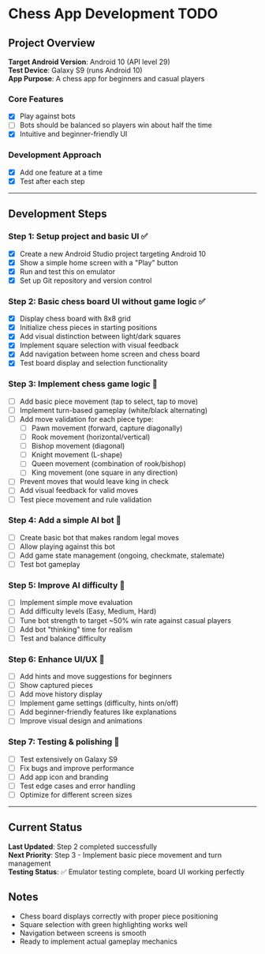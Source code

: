 # Chess App Development TODO

## Project Overview
**Target Android Version**: Android 10 (API level 29)  
**Test Device**: Galaxy S9 (runs Android 10)  
**App Purpose**: A chess app for beginners and casual players

### Core Features
- [x] Play against bots
- [ ] Bots should be balanced so players win about half the time
- [x] Intuitive and beginner-friendly UI

### Development Approach
- [x] Add one feature at a time
- [x] Test after each step

---

## Development Steps

### Step 1: Setup project and basic UI ✅
- [x] Create a new Android Studio project targeting Android 10
- [x] Show a simple home screen with a "Play" button
- [x] Run and test this on emulator
- [x] Set up Git repository and version control

### Step 2: Basic chess board UI without game logic ✅
- [x] Display chess board with 8x8 grid
- [x] Initialize chess pieces in starting positions
- [x] Add visual distinction between light/dark squares
- [x] Implement square selection with visual feedback
- [x] Add navigation between home screen and chess board
- [x] Test board display and selection functionality

### Step 3: Implement chess game logic 🔄
- [ ] Add basic piece movement (tap to select, tap to move)
- [ ] Implement turn-based gameplay (white/black alternating)
- [ ] Add move validation for each piece type:
    - [ ] Pawn movement (forward, capture diagonally)
    - [ ] Rook movement (horizontal/vertical)
    - [ ] Bishop movement (diagonal)
    - [ ] Knight movement (L-shape)
    - [ ] Queen movement (combination of rook/bishop)
    - [ ] King movement (one square in any direction)
- [ ] Prevent moves that would leave king in check
- [ ] Add visual feedback for valid moves
- [ ] Test piece movement and rule validation

### Step 4: Add a simple AI bot 🔄
- [ ] Create basic bot that makes random legal moves
- [ ] Allow playing against this bot
- [ ] Add game state management (ongoing, checkmate, stalemate)
- [ ] Test bot gameplay

### Step 5: Improve AI difficulty 🔄
- [ ] Implement simple move evaluation
- [ ] Add difficulty levels (Easy, Medium, Hard)
- [ ] Tune bot strength to target ~50% win rate against casual players
- [ ] Add bot "thinking" time for realism
- [ ] Test and balance difficulty

### Step 6: Enhance UI/UX 🔄
- [ ] Add hints and move suggestions for beginners
- [ ] Show captured pieces
- [ ] Add move history display
- [ ] Implement game settings (difficulty, hints on/off)
- [ ] Add beginner-friendly features like explanations
- [ ] Improve visual design and animations

### Step 7: Testing & polishing 🔄
- [ ] Test extensively on Galaxy S9
- [ ] Fix bugs and improve performance
- [ ] Add app icon and branding
- [ ] Test edge cases and error handling
- [ ] Optimize for different screen sizes

---

## Current Status
**Last Updated**: Step 2 completed successfully  
**Next Priority**: Step 3 - Implement basic piece movement and turn management  
**Testing Status**: ✅ Emulator testing complete, board UI working perfectly

## Notes
- Chess board displays correctly with proper piece positioning
- Square selection with green highlighting works well
- Navigation between screens is smooth
- Ready to implement actual gameplay mechanics